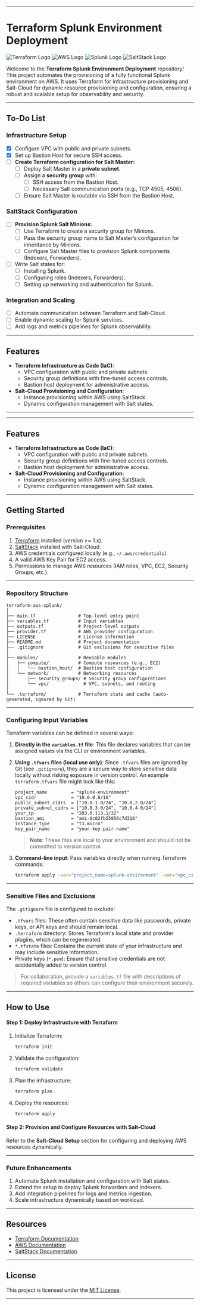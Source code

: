 
---

# **Terraform Splunk Environment Deployment**

![Terraform Logo](https://img.shields.io/badge/Terraform-v1.x-blue) ![AWS Logo](https://img.shields.io/badge/AWS-v5.75.1-orange) ![Splunk Logo](https://img.shields.io/badge/Splunk-Enabler-green) ![SaltStack Logo](https://img.shields.io/badge/SaltStack-Cloud-green)

Welcome to the **Terraform Splunk Environment Deployment** repository! This project automates the provisioning of a fully functional Splunk environment on AWS. It uses Terraform for infrastructure provisioning and Salt-Cloud for dynamic resource provisioning and configuration, ensuring a robust and scalable setup for observability and security.

---

## **To-Do List**

### **Infrastructure Setup**
- [x] Configure VPC with public and private subnets.
- [x] Set up Bastion Host for secure SSH access.
- [ ] **Create Terraform configuration for Salt Master:**
  - [ ] Deploy Salt Master in a **private subnet**.
  - [ ] Assign a **security group** with:
    - [ ] SSH access from the Bastion Host.
    - [ ] Necessary Salt communication ports (e.g., TCP 4505, 4506).
  - [ ] Ensure Salt Master is routable via SSH from the Bastion Host.

### **SaltStack Configuration**
- [ ] **Provision Splunk Salt Minions:**
  - [ ] Use Terraform to create a security group for Minions.
  - [ ] Pass the security group name to Salt Master’s configuration for inheritance by Minions.
  - [ ] Configure Salt Master files to provision Splunk components (Indexers, Forwarders).
- [ ] Write Salt states for:
  - [ ] Installing Splunk.
  - [ ] Configuring roles (Indexers, Forwarders).
  - [ ] Setting up networking and authentication for Splunk.

### **Integration and Scaling**
- [ ] Automate communication between Terraform and Salt-Cloud.
- [ ] Enable dynamic scaling for Splunk services.
- [ ] Add logs and metrics pipelines for Splunk observability.

---

## **Features**
- **Terraform Infrastructure as Code (IaC)**:
  - VPC configuration with public and private subnets.
  - Security group definitions with fine-tuned access controls.
  - Bastion host deployment for administrative access.
- **Salt-Cloud Provisioning and Configuration**:
  - Instance provisioning within AWS using SaltStack.
  - Dynamic configuration management with Salt states.

---

---

## **Features**
- **Terraform Infrastructure as Code (IaC)**:
  - VPC configuration with public and private subnets.
  - Security group definitions with fine-tuned access controls.
  - Bastion host deployment for administrative access.
- **Salt-Cloud Provisioning and Configuration**:
  - Instance provisioning within AWS using SaltStack.
  - Dynamic configuration management with Salt states.

---

## **Getting Started**

### **Prerequisites**
1. [Terraform](https://www.terraform.io/) installed (version >= 1.x).
2. [SaltStack](https://docs.saltproject.io/) installed with Salt-Cloud.
3. AWS credentials configured locally (e.g., `~/.aws/credentials`).
4. A valid AWS Key Pair for EC2 access.
5. Permissions to manage AWS resources (IAM roles, VPC, EC2, Security Groups, etc.).

---

### **Repository Structure**
```plaintext
terraform-aws-splunk/
│
├── main.tf                # Top-level entry point
├── variables.tf           # Input variables
├── outputs.tf             # Project-level outputs
├── provider.tf            # AWS provider configuration
├── LICENSE                # License information
├── README.md              # Project documentation
├── .gitignore             # Git exclusions for sensitive files
│
├── modules/               # Reusable modules
│   ├── compute/           # Compute resources (e.g., EC2)
│   │   └── bastion_host/  # Bastion host configuration
│   └── network/           # Networking resources
│       ├── security_groups/ # Security group configurations
│       └── vpc/             # VPC, subnets, and routing
│
└── .terraform/            # Terraform state and cache (auto-generated, ignored by Git)
```

---

### **Configuring Input Variables**

Terraform variables can be defined in several ways:
1. **Directly in the `variables.tf` file**: This file declares variables that can be assigned values via the CLI or environment variables.
2. **Using `.tfvars` files (local use only)**: Since `.tfvars` files are ignored by Git (see `.gitignore`), they are a secure way to store sensitive data locally without risking exposure in version control. An example `terraform.tfvars` file might look like this:

   ```plaintext
   project_name         = "splunk-environment"
   vpc_cidr             = "10.0.0.0/16"
   public_subnet_cidrs  = ["10.0.1.0/24", "10.0.2.0/24"]
   private_subnet_cidrs = ["10.0.3.0/24", "10.0.4.0/24"]
   your_ip              = "203.0.113.1/32"
   bastion_ami          = "ami-0c02fb55956c7d316"
   instance_type        = "t3.micro"
   key_pair_name        = "your-key-pair-name"
   ```

   > **Note**: These files are local to your environment and should not be committed to version control.

3. **Command-line input**: Pass variables directly when running Terraform commands:
   ```bash
   terraform apply -var="project_name=splunk-environment" -var="vpc_cidr=10.0.0.0/16"
   ```

---

### **Sensitive Files and Exclusions**

The `.gitignore` file is configured to exclude:
- `.tfvars` files: These often contain sensitive data like passwords, private keys, or API keys and should remain local.
- `.terraform` directory: Stores Terraform's local state and provider plugins, which can be regenerated.
- `*.tfstate` files: Contains the current state of your infrastructure and may include sensitive information.
- Private keys (`*.pem`): Ensure that sensitive credentials are not accidentally added to version control.

> For collaboration, provide a `variables.tf` file with descriptions of required variables so others can configure their environment securely.

---

## **How to Use**

#### **Step 1: Deploy Infrastructure with Terraform**
1. Initialize Terraform:
   ```bash
   terraform init
   ```
2. Validate the configuration:
   ```bash
   terraform validate
   ```
3. Plan the infrastructure:
   ```bash
   terraform plan
   ```
4. Deploy the resources:
   ```bash
   terraform apply
   ```

#### **Step 2: Provision and Configure Resources with Salt-Cloud**
Refer to the **Salt-Cloud Setup** section for configuring and deploying AWS resources dynamically.

---

### **Future Enhancements**
1. Automate Splunk installation and configuration with Salt states.
2. Extend the setup to deploy Splunk forwarders and indexers.
3. Add integration pipelines for logs and metrics ingestion.
4. Scale infrastructure dynamically based on workload.

---

## **Resources**
- [Terraform Documentation](https://www.terraform.io/docs)
- [AWS Documentation](https://docs.aws.amazon.com/)
- [SaltStack Documentation](https://docs.saltproject.io/)

---

## **License**
This project is licensed under the [MIT License](LICENSE).

---